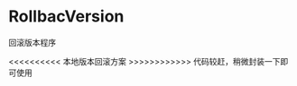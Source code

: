 # RollbacVersion
回滚版本程序


<<<<<<<<<<              本地版本回滚方案              >>>>>>>>>>>>
代码较赶，稍微封装一下即可使用

